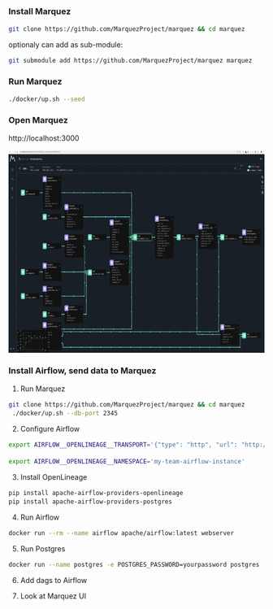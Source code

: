 ### Install Marquez

```bash
git clone https://github.com/MarquezProject/marquez && cd marquez
```

optionaly can add as sub-module:
```bash
git submodule add https://github.com/MarquezProject/marquez marquez
```

### Run Marquez

```bash
./docker/up.sh --seed
```

### Open Marquez

http://localhost:3000

<img src="Marquez-ui.png" width="800" height="400">

### Install Airflow, send data to Marquez

1. Run Marquez

```bash
git clone https://github.com/MarquezProject/marquez && cd marquez
 ./docker/up.sh --db-port 2345
```

2. Configure Airflow

```bash
export AIRFLOW__OPENLINEAGE__TRANSPORT='{"type": "http", "url": "http://localhost:5000", "endpoint": "api/v1/lineage"}'

export AIRFLOW__OPENLINEAGE__NAMESPACE='my-team-airflow-instance'
```

3. Install OpenLineage

```bash
pip install apache-airflow-providers-openlineage 
pip install apache-airflow-providers-postgres
```

4. Run Airflow

```bash
docker run --rm --name airflow apache/airflow:latest webserver
```

5. Run Postgres

```bash
docker run --name postgres -e POSTGRES_PASSWORD=yourpassword postgres
```

6. Add dags to Airflow

7. Look at Marquez UI